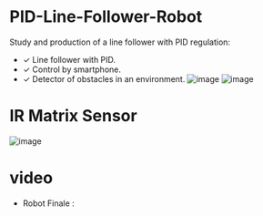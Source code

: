 # PID-Line-Follower-Robot
Study and production of a line follower with PID regulation: 
- ✓ Line follower with PID.
- ✓ Control by smartphone. 
- ✓ Detector of obstacles in an environment.
![image](https://github.com/Abdelkodouss-ELFATAOUY/PID-Line-Follower-Robot/assets/142337040/9a6cf2d0-d80b-42ab-a93b-b74459ec83b5)
![image](https://github.com/Abdelkodouss-ELFATAOUY/PID-Line-Follower-Robot/assets/142337040/0bbc006b-2ca7-4df9-b23a-c459a043f46f)

# IR Matrix Sensor
![image](https://github.com/Abdelkodouss-ELFATAOUY/PID-Line-Follower-Robot/assets/142337040/d22abb52-94e9-471e-b42a-0450255d8390)


# video 
- Robot Finale :
  
